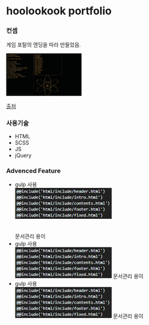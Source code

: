 <h1>hoolookook portfolio</h1>

<h3>컨셉</h3>

<p>게임 포탈의 엔딩을 따라 만들었음.</p>
<img src="/git_photo/portalEnd.jpg" width="40%" height="30%" title="portalEnding" alt="portalEnding"></img>


<a href="https://images.app.goo.gl/oJmhRCauUnYxQKJq9">출처</a>


<h3>사용기술</h3>
<ul>
  <li>HTML</li>
  <li>SCSS</li>
  <li>JS</li>
  <li>jQuery</li>
</ul>


<h3>Advenced Feature</h3>
<ul>
  <li>gulp 사용</li>   
  <img src="/git_photo/gulp_index.PNG" title="gulp index" alt="gulp index">
  <h6></h6>문서관리 용이   
  <li>gulp 사용</li>
  <img src="/git_photo/gulp_index.PNG" title="gulp index" alt="gulp index">    문서관리 용이
  <li>gulp 사용</li>
  <img src="/git_photo/gulp_index.PNG" title="gulp index" alt="gulp index">    문서관리 용이
  
</ul>
